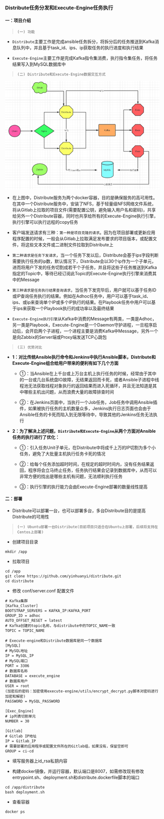 ### Distribute任务分发和Execute-Engine任务执行


#### 一：项目介绍

> `(一) 功能`

- `Distribute`主要工作是完成ansible任务拆分，将拆分后的任务推送到Kafka消息队列中，并且基于task_id、ips、ip获取任务的执行进度和执行结果

- `Execute-Engine`主要工作是完成Kafka指令集消费，执行指令集任务，将任务结果写入到MySQL数据库中


> `(二) Distribute和Execute-Engine数据交互方式`

![Alt text](./distribute_exec.png)

- 在上图中，Distribute服务为两个docker容器，目的是确保服务的高可用性。在其中一个Distribute服务中，安装了NFS，基于轻量级NFS网络文件系统，将从Gitlab上拉取的项目文件(需要配置公钥，避免输入用户名和密码)，共享给另外一个Distribute容器，同时也共享给所有的Execute-Engine执行引擎，执行引擎可以执行远程的copy任务

- 客户端发送请求有三种：`第一种是项目克隆的请求`。因为在项目部署或更新应用程序配置的时候，一般会从Gitlab上拉取满足发布要求的项目版本，或配置文件，将这些文本文件或二进制文件拉取到Distribute上

- `第二种请求是任务下发请求`，当一个任务下发以后，Distribute会基于ips字段判断需要执行任务的ip数，默认情况下，Distribute会以30个ip作为一个子单元，进而将用户下发的任务切割成若干个子任务，并且将这些子任务推送到Kafka指定的Topic中，等待已经订阅此Topic的Execute-Engine执行引擎来消费其中的Message

- `第三种请求是任务执行结果查询请求`，当任务下发完毕后，用户就可以基于任务ID或IP查询任务执行的结果。例如在Adhoc任务中，用户可以基于task_id、ips、或ip来查询单个IP或多个IP执行的结果。在Playbook任务中用户可以基于ips来获取一个Playbook执行的成功率以及最终结果

- `Execute-Engine执行引擎`从Kafka中消费的Message有两类，一类是Adhoc，另一类是Playbook，Execute-Engine是一个Daemon守护进程，一旦程序启动后，会开启两个子进程，一个进程主要是消费Kafka中Message，另外一个是向Zabbix的Server端或Proxy端发送TCP心跳包

> `(三) 优势对比`

- **1：对比传统Ansible执行命令和Jenkins中执行Ansible脚本，Distribute和Execute-Engine组合给用户带来的便利有如下几个方面**

	- ①：当Ansible在上千台或上万台主机上执行任务的时候，经常由于其中的一台或几台系统盘IO故障，无结果返回而卡死，或者Ansible子进程中线程池无法获取线程对象执行的返回结果而进入死循环，并且无法知道是其中哪些主机出问题，从而浪费大量的故障排查时间

	- ②：在Jenkins页面中，当执行一个Job任务，Job任务中调用Ansible插件，如果被执行任务的主机数量众多，Jenkins执行日志页面也会由于Ansible任务的卡死而陷入到无限等待中，导致其他的Jenkins任务无法执行


- **2：为了解决上述问题，`Distribute和Execute-Engine`从两个方面对Ansible任务的执行进行了优化：**

	- ①：引入任务Unit子单元，在Distribute中将成千上万的IP切割为多个小任务，避免了大批量主机执行任务卡死的情况

	- ②：给每个任务添加超时时间，在规定的超时时间内，没有任务结果返回，程序将会立马终止任务，任务执行结果会记录到数据库中，从而可以非常方便的找出是哪些主机有问题，无法顺利执行任务

	- ③：执行引擎的执行能力会由Execute-Engine部署的数量线性提高


#### 二：部署

- Distribute可以部署一台，也可以部署多台，多台Distribute目的是提高Distribute的可用性

> `(一) Ubuntu部署一台Distribute(目前项目只适合在Ubuntu上部署，后续将支持在Centos上部署)`

- 创建项目目录

```
mkdir /app
```

- 拉取项目

```
cd /app
git clone https://github.com/yinhuanyi/distribute.git
cd distribute
```

- 修改 conf/server.conf 配置文件

```
# Kafka集群
[Kafka_Cluster]
BOOTSTRAP_SERVERS = KAFKA_IP:KAFKA_PORT
GROUP_ID = adhoc
AUTO_OFFSET_RESET = latest
# Kafka创建的topic名称，与distribute中的TOPIC_NAME一致
TOPIC = TOPIC_NAME

# Execute-engine和Distribute数据库是同一个数据库
[MySQL]
# MySQL地址
IP = MySQL_IP
# MySQL端口
PORT = 3306
# 数据库名称
DATABASE = execute_engine
# 数据库用户
USER = root
(加密后的密码：加密使用execute-engine/utils/encrypt_decrypt.py脚本对密码进行加密和解密)
PASSWORD = MySQL_PASSWORD

[Exec_Engine]
# ip列表切割单元
NUMBER = 30

[Gitlab]
# Gitlab IP地址
IP = Gitlab_IP
# 需要部署的应用程序或配置文件所在的Gitlab组，如果没有，保留空即可
GROUP = ci-cd
```

- 填写服务器上id_rsa私钥内容

- 构建docker镜像，并运行容器，默认端口是8007，如需修改现有修改entrypoint.sh、deployment.sh和distribute.dockerfile脚本的端口

```
cd /app/distribute
bash deployment.sh
```

- 查看容器

```
docker ps 
```